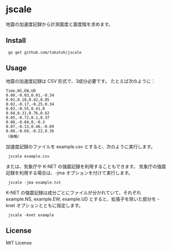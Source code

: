 # jscale

地震の加速度記録から計測震度と震度階を求めます。

## Install

``` go get github.com/takatoh/jscale```

## Usage

地震の加速度記録は CSV 形式で、3成分必要です。
たとえば次のように：

```
Time,NS,EW,UD
0.00,-0.03,0.01,-0.34
0.01,0.18,0.42,0.05
0.02,-0.17,-0.25,0.34
0.03,-0.55,0.41,0
0.04,0.31,0.76,0.62
0.05,-0.72,0.1,0.37
0.06,-0.04,0,-0.3
0.07,-0.13,0.46,-0.09
0.08,-0.69,-0.22,0.36
（後略）
```
加速度記録のファイルを example.csv とすると、次のように実行します。

``` jscale example.csv```

または、気象庁や K-NET の強震記録を利用することもできます。
気象庁の強震記録を利用する場合は、-jma オプションを付けて実行します。

``` jscale -jma example.txt```

K-NET の強震記録は成分ごとにファイルが分かれていて、それぞれ example.NS, example.EW, 
example.UD とすると、拡張子を除いた部分を -knet オプションとともに指定します。

``` jscale -knet example```

## License

MIT License
